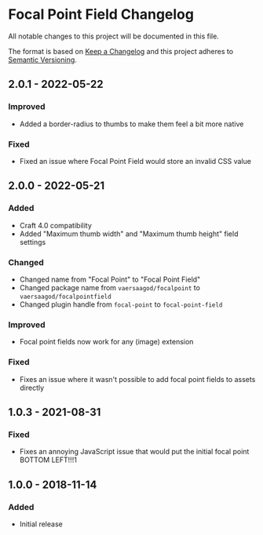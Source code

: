 # Focal Point Field Changelog

All notable changes to this project will be documented in this file.

The format is based on [Keep a Changelog](http://keepachangelog.com/) and this project adheres to [Semantic Versioning](http://semver.org/).

## 2.0.1 - 2022-05-22

### Improved
- Added a border-radius to thumbs to make them feel a bit more native  

### Fixed
- Fixed an issue where Focal Point Field would store an invalid CSS value  

## 2.0.0 - 2022-05-21

### Added
- Craft 4.0 compatibility
- Added "Maximum thumb width" and "Maximum thumb height" field settings  

### Changed
- Changed name from "Focal Point" to "Focal Point Field"  
- Changed package name from `vaersaagod/focalpoint` to `vaersaagod/focalpointfield`  
- Changed plugin handle from `focal-point` to `focal-point-field`

### Improved  
- Focal point fields now work for any (image) extension

### Fixed
- Fixes an issue where it wasn't possible to add focal point fields to assets directly

## 1.0.3 - 2021-08-31
### Fixed
- Fixes an annoying JavaScript issue that would put the initial focal point BOTTOM LEFT!!!1

## 1.0.0 - 2018-11-14
### Added
- Initial release
